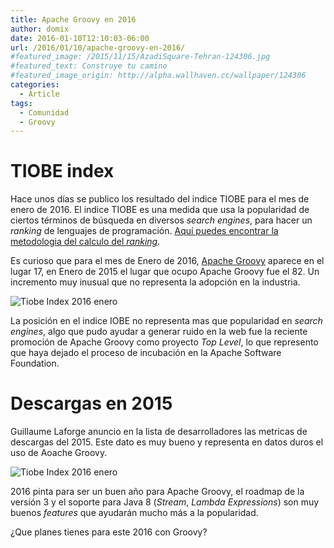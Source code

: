 ```yaml
---
title: Apache Groovy en 2016
author: domix
date: 2016-01-10T12:10:03-06:00
url: /2016/01/10/apache-groovy-en-2016/
#featured_image: /2015/11/15/AzadiSquare-Tehran-124306.jpg
#featured_text: Construye tu camino
#featured_image_origin: http://alpha.wallhaven.cc/wallpaper/124306
categories:
  - Article
tags:
  - Comunidad
  - Groovy
---
```


# TIOBE index

Hace unos días se publico  los resultado del indice TIOBE para el mes de enero de 2016. El indice TIOBE es una medida que usa la popularidad de ciertos términos de búsqueda en diversos _search engines_, para hacer un _ranking_ de lenguajes de programación. [Aquí puedes encontrar la metodologia del calculo del _ranking_][1].

Es curioso que para el mes de Enero de 2016, [Apache Groovy][2] aparece en el lugar 17, en Enero de 2015 el lugar que ocupo Apache Groovy fue el 82. Un incremento muy inusual que no representa la adopción en la industria.

![Tiobe Index 2016 enero](/2016/01/10/TiobeIndex-2016-01.png)

La posición en el indice IOBE no representa mas que popularidad en _search engines_, algo que pudo ayudar a generar ruido en la web fue la reciente promoción de Apache Groovy como proyecto _Top Level_, lo que represento que haya dejado el proceso de incubación en la Apache Software Foundation.

# Descargas en 2015

Guillaume Laforge anuncio en la lista de desarrolladores las metricas de descargas del 2015. Este dato es muy bueno y representa en datos duros el uso de Aoache Groovy.

![Tiobe Index 2016 enero](/2016/01/10/12.7-million-downloads-for-2015.png)

2016 pinta para ser un buen año para Apache Groovy, el roadmap de la versión 3 y el soporte para Java 8 (_Stream_, _Lambda Expressions_) son muy buenos _features_ que ayudarán mucho más a la popularidad.

¿Que planes tienes para este 2016 con Groovy?

<!--more-->

[1]: http://www.tiobe.com/index.php/content/paperinfo/tpci/programminglanguages_definition.html
[2]: http://groovy.apache.org



